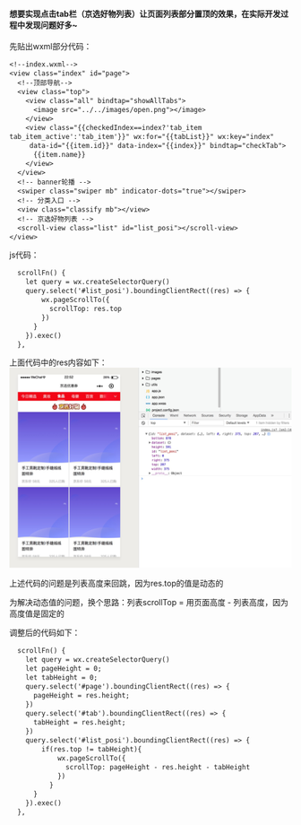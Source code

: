 #### 想要实现点击tab栏（京选好物列表）让页面列表部分置顶的效果，在实际开发过程中发现问题好多~
先贴出wxml部分代码：

```
<!--index.wxml-->
<view class="index" id="page">
  <!--顶部导航-->
  <view class="top">
    <view class="all" bindtap="showAllTabs">
      <image src="../../images/open.png"></image>
    </view>
    <view class="{{checkedIndex==index?'tab_item tab_item_active':'tab_item'}}" wx:for="{{tabList}}" wx:key="index"
     data-id="{{item.id}}" data-index="{{index}}" bindtap="checkTab">
      {{item.name}}
    </view>
  </view>
  <!-- banner轮播 -->
  <swiper class="swiper mb" indicator-dots="true"></swiper>
  <!-- 分类入口 -->
  <view class="classify mb"></view>
  <!-- 京选好物列表 -->
  <scroll-view class="list" id="list_posi"></scroll-view>
</view>
```
js代码：

```
  scrollFn() {
    let query = wx.createSelectorQuery()
    query.select('#list_posi').boundingClientRect((res) => {
        wx.pageScrollTo({
          scrollTop: res.top
        })
      }
    }).exec()
  },
```
上面代码中的res内容如下：
![image](https://github.com/pangxiaoxin/markdownPic/blob/master/wx.png?raw=true)

上述代码的问题是列表高度来回跳，因为res.top的值是动态的

为解决动态值的问题，换个思路：列表scrollTop = 用页面高度 - 列表高度，因为高度值是固定的

调整后的代码如下：

```
  scrollFn() {
    let query = wx.createSelectorQuery()
    let pageHeight = 0;
    let tabHeight = 0;
    query.select('#page').boundingClientRect((res) => {
      pageHeight = res.height;
    })
    query.select('#tab').boundingClientRect((res) => {
      tabHeight = res.height;
    })
    query.select('#list_posi').boundingClientRect((res) => {
        if(res.top != tabHeight){
            wx.pageScrollTo({
              scrollTop: pageHeight - res.height - tabHeight 
            })
          }
      }
    }).exec()
  },
```


